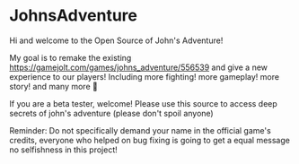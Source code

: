 # JohnsAdventure
Hi and welcome to the Open Source of John's Adventure!

My goal is to remake the existing https://gamejolt.com/games/johns_adventure/556539 and give a new experience to our players!
Including more fighting! more gameplay! more story! and many more 👀


If you are a beta tester, welcome! 
Please use this source to access deep secrets of john's adventure (please don't spoil anyone)

Reminder:
Do not specifically demand your name in the official game's credits,  everyone who helped on bug fixing is going to get a equal message no selfishness in this project!
